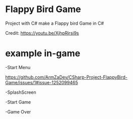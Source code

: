 # Flappy Bird Game

Project with C#
make a Flappy bird Game in C#

Credit: https://youtu.be/XjhpRjrsj9s


# example in-game

-Start Menu

https://github.com/ArmZaDev/CSharp-Project-FlappyBird-Game/issues/1#issue-1252099465


-SplashScreen


-Start Game


-Game Over


